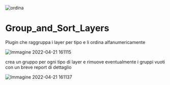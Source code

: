 ![ordina](https://user-images.githubusercontent.com/36882050/164475445-cb8662f9-72da-4b33-8496-28fd173334b5.svg)
# Group_and_Sort_Layers
Plugin che raggruppa i layer per tipo e li ordina alfanumericamente

![Immagine 2022-04-21 161115](https://user-images.githubusercontent.com/36882050/164477072-86fc1e05-c69b-4bb3-aeb9-1fc5bc8a546f.png)

crea un gruppo per ogni tipo di layer e rimuove eventualmente i gruppi vuoti con un breve report di dettaglio

![Immagine 2022-04-21 161137](https://user-images.githubusercontent.com/36882050/164477085-3234546e-6bbb-4118-8704-bdcc8f79160f.png)
